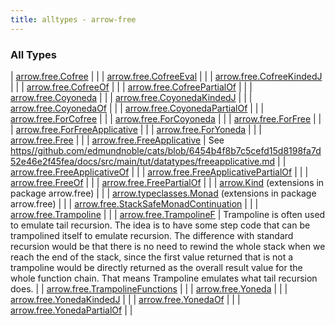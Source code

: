 ```yaml
---
title: alltypes - arrow-free
---
```


### All Types

| [arrow.free.Cofree](../arrow.free/-cofree/index.html) |  |
| [arrow.free.CofreeEval](../arrow.free/-cofree-eval.html) |  |
| [arrow.free.CofreeKindedJ](../arrow.free/-cofree-kinded-j.html) |  |
| [arrow.free.CofreeOf](../arrow.free/-cofree-of.html) |  |
| [arrow.free.CofreePartialOf](../arrow.free/-cofree-partial-of.html) |  |
| [arrow.free.Coyoneda](../arrow.free/-coyoneda/index.html) |  |
| [arrow.free.CoyonedaKindedJ](../arrow.free/-coyoneda-kinded-j.html) |  |
| [arrow.free.CoyonedaOf](../arrow.free/-coyoneda-of.html) |  |
| [arrow.free.CoyonedaPartialOf](../arrow.free/-coyoneda-partial-of.html) |  |
| [arrow.free.ForCofree](../arrow.free/-for-cofree.html) |  |
| [arrow.free.ForCoyoneda](../arrow.free/-for-coyoneda.html) |  |
| [arrow.free.ForFree](../arrow.free/-for-free.html) |  |
| [arrow.free.ForFreeApplicative](../arrow.free/-for-free-applicative.html) |  |
| [arrow.free.ForYoneda](../arrow.free/-for-yoneda.html) |  |
| [arrow.free.Free](../arrow.free/-free/index.html) |  |
| [arrow.free.FreeApplicative](../arrow.free/-free-applicative/index.html) | See [https//github.com/edmundnoble/cats/blob/6454b4f8b7c5cefd15d8198fa7d52e46e2f45fea/docs/src/main/tut/datatypes/freeapplicative.md](https//github.com/edmundnoble/cats/blob/6454b4f8b7c5cefd15d8198fa7d52e46e2f45fea/docs/src/main/tut/datatypes/freeapplicative.md) |
| [arrow.free.FreeApplicativeOf](../arrow.free/-free-applicative-of.html) |  |
| [arrow.free.FreeApplicativePartialOf](../arrow.free/-free-applicative-partial-of.html) |  |
| [arrow.free.FreeOf](../arrow.free/-free-of.html) |  |
| [arrow.free.FreePartialOf](../arrow.free/-free-partial-of.html) |  |
| [arrow.Kind](../arrow.free/arrow.-kind/index.html) (extensions in package arrow.free) |  |
| [arrow.typeclasses.Monad](../arrow.free/arrow.typeclasses.-monad/index.html) (extensions in package arrow.free) |  |
| [arrow.free.StackSafeMonadContinuation](../arrow.free/-stack-safe-monad-continuation/index.html) |  |
| [arrow.free.Trampoline](../arrow.free/-trampoline.html) |  |
| [arrow.free.TrampolineF](../arrow.free/-trampoline-f.html) | Trampoline is often used to emulate tail recursion. The idea is to have some step code that can be trampolined itself to emulate recursion. The difference with standard recursion would be that there is no need to rewind the whole stack when we reach the end of the stack, since the first value returned that is not a trampoline would be directly returned as the overall result value for the whole function chain. That means Trampoline emulates what tail recursion does. |
| [arrow.free.TrampolineFunctions](../arrow.free/-trampoline-functions/index.html) |  |
| [arrow.free.Yoneda](../arrow.free/-yoneda/index.html) |  |
| [arrow.free.YonedaKindedJ](../arrow.free/-yoneda-kinded-j.html) |  |
| [arrow.free.YonedaOf](../arrow.free/-yoneda-of.html) |  |
| [arrow.free.YonedaPartialOf](../arrow.free/-yoneda-partial-of.html) |  |

